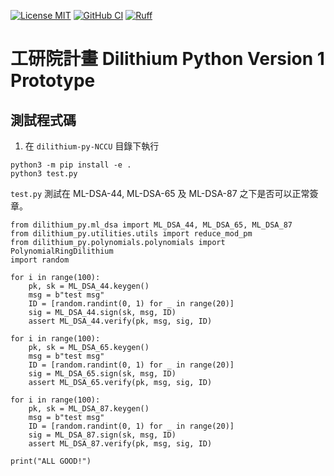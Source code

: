 [![License MIT](https://img.shields.io/badge/License-MIT-brightgreen.svg)](https://github.com/GiacomoPope/dilithium-py/blob/main/LICENSE)
[![GitHub CI](https://github.com/GiacomoPope/dilithium-py/actions/workflows/ci.yml/badge.svg?branch=main)](https://github.com/GiacomoPope/dilithium-py/actions/workflows/ci.yml)
[![Ruff](https://img.shields.io/endpoint?url=https://raw.githubusercontent.com/astral-sh/ruff/main/assets/badge/v2.json)](https://github.com/astral-sh/ruff)

# 工研院計畫 Dilithium Python Version 1 Prototype 
## 測試程式碼
1. 在 `dilithium-py-NCCU` 目錄下執行
```
python3 -m pip install -e . 
python3 test.py  
```
`test.py` 測試在 ML-DSA-44, ML-DSA-65 及 ML-DSA-87 之下是否可以正常簽章。
```
from dilithium_py.ml_dsa import ML_DSA_44, ML_DSA_65, ML_DSA_87
from dilithium_py.utilities.utils import reduce_mod_pm
from dilithium_py.polynomials.polynomials import PolynomialRingDilithium
import random

for i in range(100):
    pk, sk = ML_DSA_44.keygen()
    msg = b"test msg"
    ID = [random.randint(0, 1) for _ in range(20)]
    sig = ML_DSA_44.sign(sk, msg, ID)
    assert ML_DSA_44.verify(pk, msg, sig, ID)

for i in range(100):
    pk, sk = ML_DSA_65.keygen()
    msg = b"test msg"
    ID = [random.randint(0, 1) for _ in range(20)]
    sig = ML_DSA_65.sign(sk, msg, ID)
    assert ML_DSA_65.verify(pk, msg, sig, ID)

for i in range(100):
    pk, sk = ML_DSA_87.keygen()
    msg = b"test msg"
    ID = [random.randint(0, 1) for _ in range(20)]
    sig = ML_DSA_87.sign(sk, msg, ID)
    assert ML_DSA_87.verify(pk, msg, sig, ID)

print("ALL GOOD!")
```
